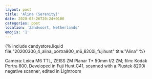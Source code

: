 ```yaml
---
layout: post
title: 'Alina (Serenity)'
date: 2020-03-26T20:24+0100
categories: post
location: 'Zandvoort, Netherlands'
emojis: '🔞'
---
```


{% include candystore.liquid file:"20200306_4_alina_portra800_m6_8200i_fujihunt" title:"Alina" %}

Camera: Leica M6 TTL, ZEISS ZM Planar T\* 50mm f/2 ZM; film: Kodak Portra 800, Developed in Fuji Hunt C41, scanned with a Plustek 8200i negative scanner, edited in Lightroom

